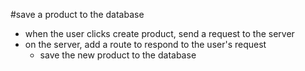 #save a product to the database
- when the user clicks create product, send a request to the server
- on the server, add a route to respond to the user's request
    * save the new product to the database